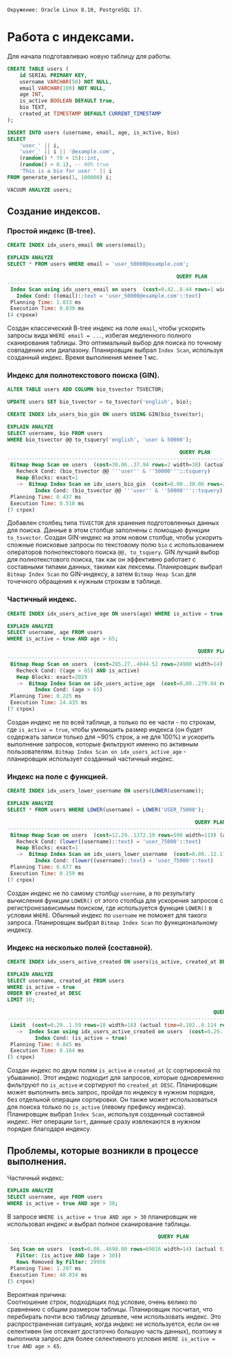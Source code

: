 ```
Окружение: Oracle Linux 8.10, PostgreSQL 17.
```

# Работа с индексами.
Для начала подготавливаю новую таблицу для работы. 

```sql
CREATE TABLE users (
    id SERIAL PRIMARY KEY,
    username VARCHAR(50) NOT NULL,
    email VARCHAR(100) NOT NULL,
    age INT,
    is_active BOOLEAN DEFAULT true,
    bio TEXT,
    created_at TIMESTAMP DEFAULT CURRENT_TIMESTAMP
);

INSERT INTO users (username, email, age, is_active, bio)
SELECT 
    'user_' || i,
    'user_' || i || '@example.com',
    (random() * 70 + 15)::int,
    (random() > 0.1), -- 90% true
    'This is a bio for user ' || i
FROM generate_series(1, 100000) i;

VACUUM ANALYZE users;
```

## Создание индексов.
### Простой индекс (B-tree).

```sql
CREATE INDEX idx_users_email ON users(email);

EXPLAIN ANALYZE
SELECT * FROM users WHERE email = 'user_50000@example.com';

                                                       QUERY PLAN
------------------------------------------------------------------------------------------------------------------------
 Index Scan using idx_users_email on users  (cost=0.42..8.44 rows=1 width=77) (actual time=0.796..0.799 rows=1 loops=1)
   Index Cond: ((email)::text = 'user_50000@example.com'::text)
 Planning Time: 1.033 ms
 Execution Time: 0.839 ms
(4 строки)
```
Создан классический B-tree индекс на поле `email`, чтобы ускорить запросы вида `WHERE email = ...`, избегая медленного полного сканирования таблицы. Это оптимальный выбор для поиска по точному совпадению или диапазону. Планировщик выбрал `Index Scan`, используя созданный индекс. Время выполнения менее 1 мс.

### Индекс для полнотекстового поиска (GIN).

```sql
ALTER TABLE users ADD COLUMN bio_tsvector TSVECTOR;

UPDATE users SET bio_tsvector = to_tsvector('english', bio);

CREATE INDEX idx_users_bio_gin ON users USING GIN(bio_tsvector);

EXPLAIN ANALYZE
SELECT username, bio FROM users
WHERE bio_tsvector @@ to_tsquery('english', 'user & 50000');

                                                        QUERY PLAN
---------------------------------------------------------------------------------------------------------------------------
 Bitmap Heap Scan on users  (cost=30.06..37.94 rows=2 width=38) (actual time=0.469..0.472 rows=1 loops=1)
   Recheck Cond: (bio_tsvector @@ '''user'' & ''50000'''::tsquery)
   Heap Blocks: exact=1
   ->  Bitmap Index Scan on idx_users_bio_gin  (cost=0.00..30.06 rows=2 width=0) (actual time=0.325..0.326 rows=1 loops=1)
         Index Cond: (bio_tsvector @@ '''user'' & ''50000'''::tsquery)
 Planning Time: 0.437 ms
 Execution Time: 0.510 ms
(7 строк)
```
Добавлен столбец типа `TSVECTOR` для хранения подготовленных данных для поиска. Данные в этом столбце заполнены с помощью функции `to_tsvector`. Создан GIN-индекс на этом новом столбце, чтобы ускорить сложные поисковые запросы по текстовому полю `bio` с использованием операторов полнотекстового поиска `@@, to_tsquery`. GIN лучший выбор для полнотекстового поиска, так как он эффективно работает с составными типами данных, такими как лексемы. Планировщик выбрал `Bitmap Index Scan` по GIN-индексу, а затем `Bitmap Heap Scan` для точечного обращения к нужным строкам в таблице. 

### Частичный индекс.

```sql
CREATE INDEX idx_users_active_age ON users(age) WHERE is_active = true;

EXPLAIN ANALYZE
SELECT username, age FROM users
WHERE is_active = true AND age > 65;

                                                              QUERY PLAN
---------------------------------------------------------------------------------------------------------------------------------------
 Bitmap Heap Scan on users  (cost=285.27..4044.52 rows=24900 width=14) (actual time=3.954..22.836 rows=25182 loops=1)
   Recheck Cond: ((age > 65) AND is_active)
   Heap Blocks: exact=2029
   ->  Bitmap Index Scan on idx_users_active_age  (cost=0.00..279.04 rows=24900 width=0) (actual time=3.495..3.495 rows=25182 loops=1)
         Index Cond: (age > 65)
 Planning Time: 0.225 ms
 Execution Time: 24.435 ms
(7 строк)
```

Создан индекс не по всей таблице, а только по ее части - по строкам, где `is_active = true`, чтобы уменьшить размер индекса (он будет содержать записи только для ~90% строк, а не для 100%) и ускорить выполнение запросов, которые фильтруют именно по активным пользователям. `Bitmap Index Scan on idx_users_active_age` - планировщик использует созданный частичный индекс.

### Индекс на поле с функцией. 

```sql
CREATE INDEX idx_users_lower_username ON users(LOWER(username));

EXPLAIN ANALYZE
SELECT * FROM users WHERE LOWER(username) = LOWER('USER_75000');

                                                             QUERY PLAN
------------------------------------------------------------------------------------------------------------------------------------
 Bitmap Heap Scan on users  (cost=12.29..1372.19 rows=500 width=119) (actual time=0.124..0.126 rows=1 loops=1)
   Recheck Cond: (lower((username)::text) = 'user_75000'::text)
   Heap Blocks: exact=1
   ->  Bitmap Index Scan on idx_users_lower_username  (cost=0.00..12.17 rows=500 width=0) (actual time=0.109..0.109 rows=1 loops=1)
         Index Cond: (lower((username)::text) = 'user_75000'::text)
 Planning Time: 0.677 ms
 Execution Time: 0.159 ms
(7 строк)
```

Создан индекс не по самому столбцу `username`, а по результату вычисления функции `LOWER()` от этого столбца для ускорения запросов с регистронезависимым поиском, где используется функция `LOWER()` в условии `WHERE`. Обычный индекс по `username` не поможет для такого запроса. Планировщик выбрал `Bitmap Index Scan` по функциональному индексу.

### Индекс на несколько полей (составной).

```sql
CREATE INDEX idx_users_active_created ON users(is_active, created_at DESC);

EXPLAIN ANALYZE
SELECT username, created_at FROM users
WHERE is_active = true
ORDER BY created_at DESC
LIMIT 10;

                                                                   QUERY PLAN
------------------------------------------------------------------------------------------------------------------------------------------------
 Limit  (cost=0.29..1.59 rows=10 width=18) (actual time=0.102..0.114 rows=10 loops=1)
   ->  Index Scan using idx_users_active_created on users  (cost=0.29..11682.99 rows=89783 width=18) (actual time=0.100..0.109 rows=10 loops=1)
         Index Cond: (is_active = true)
 Planning Time: 0.845 ms
 Execution Time: 0.164 ms
(5 строк)
```

Создан индекс по двум полям `is_active` и `created_at` (с сортировкой по убыванию). Этот индекс подходит для запросов, которые одновременно фильтруют по `is_active` и сортируют по `created_at DESC`. Планировщик может выполнить весь запрос, пройдя по индексу в нужном порядке, без отдельной операции сортировки. Он также может использоваться для поиска только по `is_active` (левому префиксу индекса). Планировщик выбрал `Index Scan`, используя созданный составной индекс. Нет операции `Sort`, данные сразу извлекаются в нужном порядке благодаря индексу.

## Проблемы, которые возникли в процессе выполнения.

Частичный индекс:
```sql
EXPLAIN ANALYZE
SELECT username, age FROM users
WHERE is_active = true AND age > 30;
```
В запросе `WHERE is_active = true AND age > 30` планировщик не использовал индекс и выбрал полное сканирование таблицы.

```sql
                                                 QUERY PLAN
------------------------------------------------------------------------------------------------------------
 Seq Scan on users  (cost=0.00..4698.00 rows=69816 width=14) (actual time=2.051..41.568 rows=70044 loops=1)
   Filter: (is_active AND (age > 30))
   Rows Removed by Filter: 29956
 Planning Time: 1.297 ms
 Execution Time: 48.034 ms
(5 строк)
```
Вероятная причина:   
Соотношение строк, подходящих под условие, очень велико по сравнению с общим размером таблицы. Планировщик посчитал, что перебирать почти всю таблицу дешевле, чем использовать индекс. Это распространенная ситуация, когда индекс не используется, если он не селективен (не отсекает достаточно большую часть данных), поэтому я выполнила запрос для более селективного условия `WHERE is_active = true AND age > 65`.
